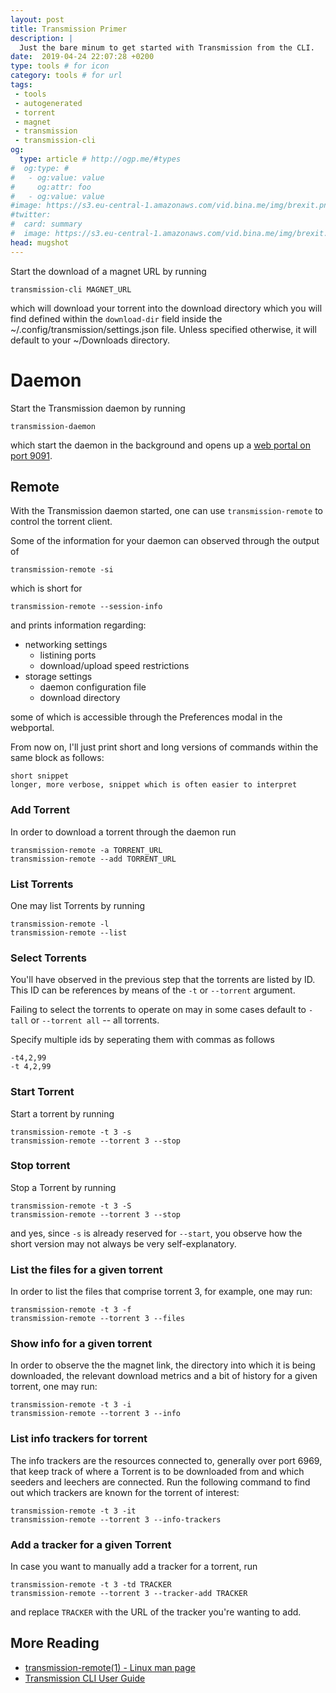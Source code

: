 ```yaml
---
layout: post
title: Transmission Primer
description: |
  Just the bare minum to get started with Transmission from the CLI.
date:  2019-04-24 22:07:28 +0200
type: tools # for icon
category: tools # for url
tags:
 - tools
 - autogenerated
 - torrent
 - magnet
 - transmission
 - transmission-cli
og:
  type: article # http://ogp.me/#types
#  og:type: # 
#   - og:value: value
#     og:attr: foo
#   - og:value: value
#image: https://s3.eu-central-1.amazonaws.com/vid.bina.me/img/brexit.png
#twitter:
#  card: summary
#  image: https://s3.eu-central-1.amazonaws.com/vid.bina.me/img/brexit.png
head: mugshot
---
```

Start the download of a magnet URL by running

```
transmission-cli MAGNET_URL
```

which will download your torrent into the download directory which you will
find defined within the `download-dir` field inside the
~/.config/transmission/settings.json file. Unless specified otherwise, it will
default to your ~/Downloads directory.

# Daemon

Start the Transmission daemon by running

```
transmission-daemon
```

which start the daemon in the background and opens up a [web portal on port
9091](http://localhost:9091).

## Remote

With the Transmission daemon started, one can use `transmission-remote` to
control the torrent client.

Some of the information for your daemon can observed through the output of

```
transmission-remote -si
```

which is short for

```
transmission-remote --session-info
```

and prints information regarding:
 - networking settings
   - listining ports
   - download/upload speed restrictions
 - storage settings
   - daemon configuration file
   - download directory

some of which is accessible through the Preferences modal in the webportal.

From now on, I'll just print short and long versions of commands within the
same block as follows:

```
short snippet
longer, more verbose, snippet which is often easier to interpret
```

### Add Torrent

In order to download a torrent through the daemon run

```
transmission-remote -a TORRENT_URL
transmission-remote --add TORRENT_URL
```

### List Torrents

One may list Torrents by running

```
transmission-remote -l
transmission-remote --list
```

### Select Torrents

You'll have observed in the previous step that the torrents are listed by ID.
This ID can be references by means of the `-t` or `--torrent` argument.

Failing to select the torrents to operate on may in some cases default to
`-tall` or `--torrent all` -- all torrents.

Specify multiple ids by seperating them with commas as follows

```
-t4,2,99
-t 4,2,99
```

### Start Torrent

Start a torrent by running

```
transmission-remote -t 3 -s
transmission-remote --torrent 3 --stop
```

### Stop torrent

Stop a Torrent by running

```
transmission-remote -t 3 -S
transmission-remote --torrent 3 --stop
```

and yes, since `-s` is already reserved for `--start`, you observe how the
short version may not always be very self-explanatory.

### List the files for a given torrent

In order to list the files that comprise torrent 3, for example, one may run:

```
transmission-remote -t 3 -f
transmission-remote --torrent 3 --files
```

### Show info for a given torrent

In order to observe the the magnet link, the directory into which it is being
downloaded, the relevant download metrics and a bit of history for a given
torrent, one may run:

```
transmission-remote -t 3 -i
transmission-remote --torrent 3 --info
```

### List info trackers for torrent

The info trackers are the resources connected to, generally over port 6969,
that keep track of where a Torrent is to be downloaded from and which seeders
and leechers are connected. Run the following command to find out which
trackers are known for the torrent of interest:

```
transmission-remote -t 3 -it
transmission-remote --torrent 3 --info-trackers
```

### Add a tracker for a given Torrent

In case you want to manually add a tracker for a torrent, run

```
transmission-remote -t 3 -td TRACKER
transmission-remote --torrent 3 --tracker-add TRACKER
```

and replace `TRACKER` with the URL of the tracker you're wanting to add.

## More Reading

 - [transmission-remote(1) - Linux man page][man-page]
 - [Transmission CLI User Guide][transmission-cli-ck]

[man-page]: https://linux.die.net/man/1/transmission-remote
[transmission-cli-ck]: https://cli-ck.io/transmission-cli-user-guide/
